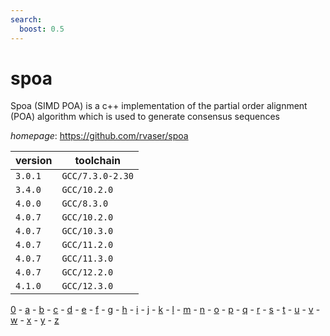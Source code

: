 ```yaml
---
search:
  boost: 0.5
---
```

# spoa

Spoa (SIMD POA) is a c++ implementation of the partial order alignment (POA) algorithm  which is used to generate consensus sequences

*homepage*: <https://github.com/rvaser/spoa>

version | toolchain
--------|----------
``3.0.1`` | ``GCC/7.3.0-2.30``
``3.4.0`` | ``GCC/10.2.0``
``4.0.0`` | ``GCC/8.3.0``
``4.0.7`` | ``GCC/10.2.0``
``4.0.7`` | ``GCC/10.3.0``
``4.0.7`` | ``GCC/11.2.0``
``4.0.7`` | ``GCC/11.3.0``
``4.0.7`` | ``GCC/12.2.0``
``4.1.0`` | ``GCC/12.3.0``

[0](../0/index.md) - [a](../a/index.md) - [b](../b/index.md) - [c](../c/index.md) - [d](../d/index.md) - [e](../e/index.md) - [f](../f/index.md) - [g](../g/index.md) - [h](../h/index.md) - [i](../i/index.md) - [j](../j/index.md) - [k](../k/index.md) - [l](../l/index.md) - [m](../m/index.md) - [n](../n/index.md) - [o](../o/index.md) - [p](../p/index.md) - [q](../q/index.md) - [r](../r/index.md) - [s](../s/index.md) - [t](../t/index.md) - [u](../u/index.md) - [v](../v/index.md) - [w](../w/index.md) - [x](../x/index.md) - [y](../y/index.md) - [z](../z/index.md)


